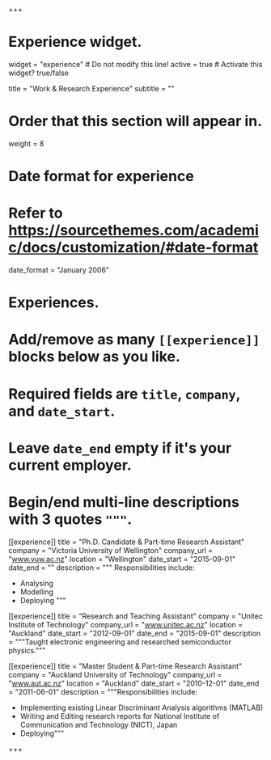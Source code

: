 +++
# Experience widget.
widget = "experience"  # Do not modify this line!
active = true  # Activate this widget? true/false

title = "Work & Research Experience"
subtitle = ""

# Order that this section will appear in.
weight = 8

# Date format for experience
#   Refer to https://sourcethemes.com/academic/docs/customization/#date-format
date_format = "January 2006"

# Experiences.
#   Add/remove as many `[[experience]]` blocks below as you like.
#   Required fields are `title`, `company`, and `date_start`.
#   Leave `date_end` empty if it's your current employer.
#   Begin/end multi-line descriptions with 3 quotes `"""`.
[[experience]]
  title = "Ph.D. Candidate & Part-time Research Assistant"
  company = "Victoria University of Wellington"
  company_url = "www.vuw.ac.nz"
  location = "Wellington"
  date_start = "2015-09-01"
  date_end = ""
  description = """
  Responsibilities include:
  
  * Analysing
  * Modelling
  * Deploying
  """

[[experience]]
  title = "Research and Teaching Assistant"
  company = "Unitec Institute of Technology"
  company_url = "www.unitec.ac.nz"
  location = "Auckland"
  date_start = "2012-09-01"
  date_end = "2015-09-01"
  description = """Taught electronic engineering and researched semiconductor physics."""

[[experience]]
  title = "Master Student & Part-time Research Assistant"
  company = "Auckland University of Technology"
  company_url = "www.aut.ac.nz"
  location = "Auckland"
  date_start = "2010-12-01"
  date_end = "2011-06-01"
  description = """Responsibilities include:
  
  * Implementing existing Linear Discriminant Analysis algorithms (MATLAB)
  * Writing and Editing research reports for National Institute of Communication and Technology (NICT), Japan
  * Deploying"""

+++
